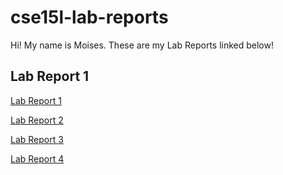 # cse15l-lab-reports
Hi! My name is Moises. These are my Lab Reports linked below!

## Lab Report 1

[Lab Report 1](https://molmedo3.github.io/cse15l-lab-reports/lab-report-1-week-2.html)

[Lab Report 2](https://molmedo3.github.io/cse15l-lab-reports/lab-report-2-week-4.html)

[Lab Report 3](https://molmedo3.github.io/cse15l-lab-reports/lab-report-3-week-6.html)

[Lab Report 4](https://molmedo3.github.io/cse15l-lab-reports/lab-report-4-week-8.html)